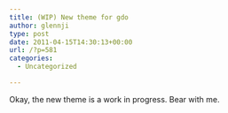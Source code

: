 ```yaml
---
title: (WIP) New theme for gdo
author: glennji
type: post
date: 2011-04-15T14:30:13+00:00
url: /?p=581
categories:
  - Uncategorized

---
```

Okay, the new theme is a work in progress. Bear with me.
